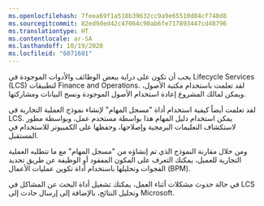 ```yaml
---
ms.openlocfilehash: 7feea69f1a518b39632cc9a9e65510d84cf740d8
ms.sourcegitcommit: 82ed9ded42c47064c90ab6fe717893447cd48796
ms.translationtype: HT
ms.contentlocale: ar-SA
ms.lasthandoff: 10/19/2020
ms.locfileid: "6071601"
---
```

يجب أن تكون على دراية ببعض الوظائف والأدوات الموجودة في Lifecycle Services (LCS) لتطبيقات Finance and Operations. لقد تعلمت باستخدام مكتبة الأصول، ويمكن لمالك المشروع إعادة استخدام الأصول الموجودة ونسخ البيانات ومشاركتها.

لقد تعلمت أيضاً كيفية استخدام أداة "مسجل المهام" لإنشاء نموذج العملية التجارية في LCS. يمكن استخدام دليل المهام هذا بواسطة مستخدم عمل، وبواسطة مطور لاستكشاف التعليمات البرمجية وإصلاحها، وحفظها على الكمبيوتر للاستخدام في المستقبل.

ومن خلال مقارنة النموذج الذي تم إنشاؤه من "مسجل المهام" مع ما تتطلبه العملية التجارية للعميل، يمكنك التعرف على المكون المفقود أو الوظيفة عن طريق تحديد الفجوات وتحليلها باستخدام أداة تكوين عمليات الأعمال (BPM).

في حالة حدوث مشكلات أثناء العمل، يمكنك تشغيل أداة البحث عن المشاكل في LCS وتحليل النتائج، بالإضافة إلى إرسال حادث إلى Microsoft.
 
